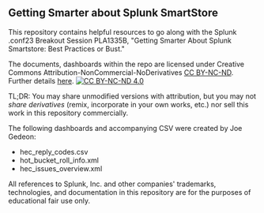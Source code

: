 ## Getting Smarter about Splunk SmartStore

This repository contains helpful resources to go along with the Splunk .conf23 Breakout Session PLA1335B, "Getting Smarter About Splunk Smartstore: Best Practices or Bust."

The documents, dashboards within the repo are licensed under Creative Commons Attribution-NonCommercial-NoDerivatives [CC BY-NC-ND](https://github.com/redvelociraptor/gettingsmarter/blob/main/LICENSE.md). Further details [here](https://creativecommons.org/licenses/by-nc-nd/4.0/).
[![CC BY-NC-ND 4.0][cc-by-nc-nd-image]][cc-by-nc-nd]


TL;DR: You may share unmodified versions with attribution, but you may not *share derivatives* (remix, incorporate in your own works, etc.) nor sell this work in this repository commercially.

The following dashboards and accompanying CSV were created by Joe Gedeon:

 * hec_reply_codes.csv
 * hot_bucket_roll_info.xml
 * hec_issues_overview.xml

All references to Splunk, Inc. and other companies' trademarks, technologies, and documentation in this repository are for the purposes of educational fair use only.

[cc-by-nc-nd]: http://creativecommons.org/licenses/by-nc-nd/4.0/
[cc-by-nc-nd-image]: https://i.creativecommons.org/l/by-nc-nd/4.0/88x31.png
[cc-by-nc-nd-shield]: https://img.shields.io/badge/License-CC%20BY--NC--ND%204.0-lightgrey.svg